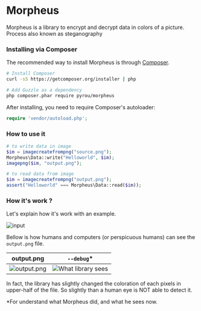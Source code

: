 # Morpheus

Morpheus is a library to encrypt and decrypt data in colors of a picture. Process also known as steganography

### Installing via Composer

The recommended way to install Morpheus is through [Composer](http://getcomposer.org).

```bash
# Install Composer
curl -sS https://getcomposer.org/installer | php

# Add Guzzle as a dependency
php composer.phar require pyrou/morpheus
```

After installing, you need to require Composer's autoloader:

```php
require 'vendor/autoload.php';
```
### How to use it

```php
# to write data in image
$im = imagecreatefrompng("source.png");
Morpheus\Data::write("Helloworld", $im);
imagepng($im, "output.png");

# to read data from image
$im = imagecreatefrompng("output.png");
assert("Helloworld" === Morpheus\Data::read($im));

```

### How it's work ?

Let's explain how it's work with an example.

![input](https://raw.githubusercontent.com/pyrou/Morpheus/master/docs/example.png)

Bellow is how humans and computers (or perspicuous humans) can see the `output.png` file.

| output.png | `--debug`* |
| --- | --- |
| ![output.png](https://raw.githubusercontent.com/pyrou/Morpheus/master/docs/output@3x.png) | ![What library sees](https://raw.githubusercontent.com/pyrou/Morpheus/master/docs/whatLibrarySees@3x.png) |

In fact, the library has slightly changed the coloration of each pixels in upper-half of the file. So slightly than a human eye is NOT able to detect it.

*For understand what Morpheus did, and what he sees now.
